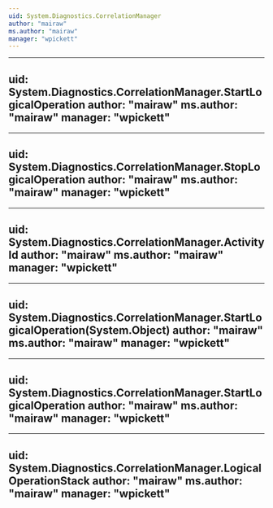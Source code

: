 ```yaml
---
uid: System.Diagnostics.CorrelationManager
author: "mairaw"
ms.author: "mairaw"
manager: "wpickett"
---
```


---
uid: System.Diagnostics.CorrelationManager.StartLogicalOperation
author: "mairaw"
ms.author: "mairaw"
manager: "wpickett"
---

---
uid: System.Diagnostics.CorrelationManager.StopLogicalOperation
author: "mairaw"
ms.author: "mairaw"
manager: "wpickett"
---

---
uid: System.Diagnostics.CorrelationManager.ActivityId
author: "mairaw"
ms.author: "mairaw"
manager: "wpickett"
---

---
uid: System.Diagnostics.CorrelationManager.StartLogicalOperation(System.Object)
author: "mairaw"
ms.author: "mairaw"
manager: "wpickett"
---

---
uid: System.Diagnostics.CorrelationManager.StartLogicalOperation
author: "mairaw"
ms.author: "mairaw"
manager: "wpickett"
---

---
uid: System.Diagnostics.CorrelationManager.LogicalOperationStack
author: "mairaw"
ms.author: "mairaw"
manager: "wpickett"
---
